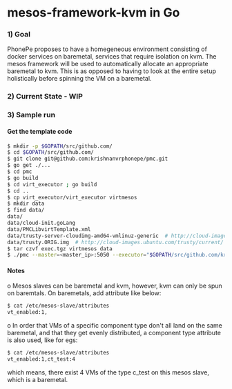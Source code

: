 # mesos-framework-kvm in Go

### 1) Goal
PhonePe proposes to have a homegeneous environment consisting of docker services on baremetal, services that require isolation on kvm. The mesos framework will be used to automatically allocate an appropriate baremetal to kvm. This is as opposed to having to look at the entire setup holistically before spinning the VM on a baremetal.

### 2) Current State - WIP

### 3) Sample run

#### Get the template code

```sh
$ mkdir -p $GOPATH/src/github.com/
$ cd $GOPATH/src/github.com/
$ git clone git@github.com:krishnanvrphonepe/pmc.git
$ go get ./...
$ cd pmc
$ go build
$ cd virt_executor ; go build
$ cd ..
$ cp virt_executor/virt_executor virtmesos
$ mkdir data
$ find data/
data/
data/cloud-init.goLang
data/PMCLibvirtTemplate.xml
data/trusty-server-cloudimg-amd64-vmlinuz-generic  # http://cloud-images.ubuntu.com/trusty/current/
data/trusty.ORIG.img  # http://cloud-images.ubuntu.com/trusty/current/ <- whatever suits you
$ tar czvf exec.tgz virtmesos data
$ ./pmc --master=<master_ip>:5050 --executor="$GOPATH/src/github.com/krishnanvrphonepe/pmc/exec.tgz" --logtostderr=true --address=<master_ip>
```

####  Notes
o Mesos slaves can be baremetal and kvm, however, kvm can only be spun on baremtals. On baremetals, add attribute like below:

```sh
$ cat /etc/mesos-slave/attributes 
vt_enabled:1,
```
o In order that VMs of a specific component type don't all land on the same baremetal, and that they get evenly distributed, a component type attribute is also used, like for egs:

```sh
$ cat /etc/mesos-slave/attributes 
vt_enabled:1,ct_test:4
```
which means, there exist 4 VMs of the type c_test on this mesos slave, which is a baremetal. 

